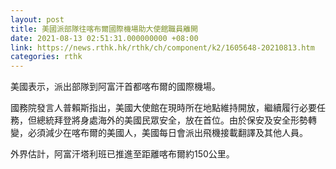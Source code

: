 ```yaml
---
layout: post
title: 美國派部隊往喀布爾國際機場助大使館職員離開
date: 2021-08-13 02:51:31.000000000 +08:00
link: https://news.rthk.hk/rthk/ch/component/k2/1605648-20210813.htm
categories: rthk
---
```


美國表示，派出部隊到阿富汗首都喀布爾的國際機場。

國務院發言人普賴斯指出，美國大使館在現時所在地點維持開放，繼續履行必要任務，但總統拜登將身處海外的美國民眾安全，放在首位。由於保安及安全形勢轉變，必須減少在喀布爾的美國人，美國每日會派出飛機接載翻譯及其他人員。

外界估計，阿富汗塔利班已推進至距離喀布爾約150公里。
